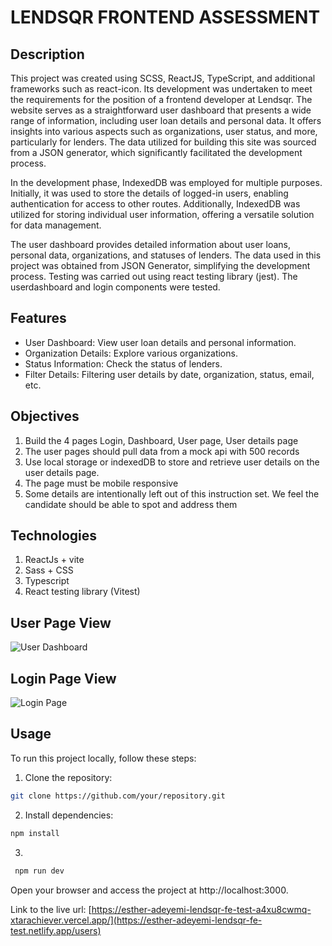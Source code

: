 # LENDSQR FRONTEND ASSESSMENT

## Description

This project was created using SCSS, ReactJS, TypeScript, and additional frameworks such as react-icon. Its development was undertaken to meet the requirements for the position of a frontend developer at Lendsqr.
The website serves as a straightforward user dashboard that presents a wide range of information, including user loan details and personal data. It offers insights into various aspects such as organizations, user status, and more, particularly for lenders. The data utilized for building this site was sourced from a JSON generator, which significantly facilitated the development process.

In the development phase, IndexedDB was employed for multiple purposes. Initially, it was used to store the details of logged-in users, enabling authentication for access to other routes. Additionally, IndexedDB was utilized for storing individual user information, offering a versatile solution for data management.

The user dashboard provides detailed information about user loans, personal data, organizations, and statuses of lenders. The data used in this project was obtained from JSON Generator, simplifying the development process. Testing was carried out using react testing library (jest). The userdashboard and login components were tested.

## Features

- User Dashboard: View user loan details and personal information.
- Organization Details: Explore various organizations.
- Status Information: Check the status of lenders.
- Filter Details: Filtering user details by date, organization, status, email, etc.

## Objectives

1. Build the 4 pages Login, Dashboard, User page, User details page
2. The user pages should pull data from a mock api with 500 records
3. Use local storage or indexedDB to store and retrieve user details on the user details page.
4. The page must be mobile responsive
5. Some details are intentionally left out of this instruction set. We feel the candidate should be able to spot and address them


## Technologies
1. ReactJs + vite
2. Sass + CSS
3. Typescript
4. React testing library (Vitest)

## User Page View
![User Dashboard](https://asset.cloudinary.com/dzdboguzy/15fc179ff99e07d094be08ebd213c594)

## Login Page View
![Login Page](https://res.cloudinary.com/dzdboguzy/image/upload/v1719256861/personal/Screenshot_2024-06-24_at_20.15.40_bvmntr.png)

## Usage

To run this project locally, follow these steps:

1. Clone the repository:

```bash
git clone https://github.com/your/repository.git

```

2. Install dependencies:
 ```bash
 npm install
```


3.
```bash
 npm run dev
```

Open your browser and access the project at http://localhost:3000.


Link to the live url: [https://esther-adeyemi-lendsqr-fe-test-a4xu8cwmq-xtarachiever.vercel.app/](https://esther-adeyemi-lendsqr-fe-test.netlify.app/users)
